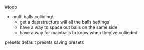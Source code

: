 #todo
-  multi balls colliding\
    - get a datastructure will all the balls settings
    - have a way to space out balls on the same side
    - have a way for mainballs to know when they've collieded.




presets 
    default presets
    saving presets